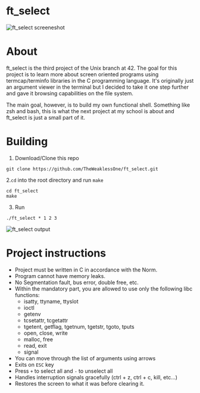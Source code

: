 # ft_select
![ft_select screeneshot](https://sun9-63.userapi.com/c205228/v205228503/450f0/PjYiB7A8hao.jpg)
# About
ft_select is the third project of the Unix branch at 42. The goal for this project is to learn more about screen oriented programs using termcap/terminfo libraries in the C programming language. It's originally just an argument viewer in the terminal but I decided to take it one step further and gave it browsing capabilities on the file system.

The main goal, however, is to build my own functional shell. Something like zsh and bash, this is what the next project at my school is about and ft_select is just a small part of it.
# Building
1. Download/Clone this repo
```
git clone https://github.com/TheWeaklessOne/ft_select.git
```
2.`cd` into the root directory and run `make`
```
cd ft_select
make
```
3. Run
```
./ft_select * 1 2 3
```
![ft_select output](https://sun9-58.userapi.com/c205228/v205228503/450fa/uspolS890_w.jpg)
# Project instructions
* Project must be written in C in accordance with the Norm.
* Program cannot have memory leaks.
* No Segmentation fault, bus error, double free, etc.
* Within the mandatory part, you are allowed to use only the following libc functions:
  - isatty, ttyname, ttyslot
  - ioctl
  - getenv
  - tcsetattr, tcgetattr
  - tgetent, getflag, tgetnum, tgetstr, tgoto, tputs
  - open, close, write
  - malloc, free
  - read, exit
  - signal
* You can move through the list of arguments using arrows
* Exits on `ESC` key
* Press `+` to select all and `-` to unselect all
* Handles interruption signals gracefully (ctrl + z, ctrl + c, kill, etc...)
* Restores the screen to what it was before clearing it.
